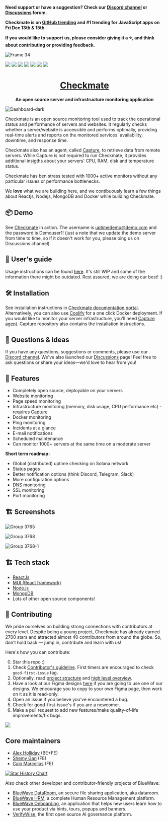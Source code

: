 **Need support or have a suggestion? Check our [Discord channel](https://discord.gg/NAb6H3UTjK) or [Discussions](https://github.com/bluewave-labs/checkmate/discussions) forum.**

**Checkmate is on [GitHub trending](https://github.com/trending) and #1 trending for JavaScript apps on Fri Dec 13th & 15th**

**If you would like to support us, please consider giving it a ⭐, and think about contributing or providing feedback.**

![Frame 34](https://github.com/user-attachments/assets/4bf57845-3f47-4759-835b-285a5486191d)


![](https://img.shields.io/github/license/bluewave-labs/checkmate)
![](https://img.shields.io/github/repo-size/bluewave-labs/checkmate)
![](https://img.shields.io/github/commit-activity/m/bluewave-labs/checkmate)
![](https://img.shields.io/github/last-commit/bluewave-labs/checkmate)
![](https://img.shields.io/github/languages/top/bluewave-labs/checkmate)
![](https://img.shields.io/github/issues/bluewave-labs/checkmate)
![](https://img.shields.io/github/issues-pr/bluewave-labs/checkmate)

<h1 align="center"><a href="https://bluewavelabs.ca" target="_blank">Checkmate</a></h1>

<p align="center"><strong>An open source server and infrastructure monitoring application</strong></p>

![Dashboard-dark](https://github.com/user-attachments/assets/db875138-164f-453c-a75e-889f88747578)

Checkmate is an open source monitoring tool used to track the operational status and performance of servers and websites. It regularly checks whether a server/website is accessible and performs optimally, providing real-time alerts and reports on the monitored services' availability, downtime, and response time. 

Checkmate also has an agent, called [Capture](https://github.com/bluewave-labs/capture), to retrieve data from remote servers. While Capture is not required to run Checkmate, it provides additional insigths about your servers' CPU, RAM, disk and temperature status. 

Checkmate has ben stress tested with 1000+ active monitors without any particular issues or performance bottlenecks.

We **love** what we are building here, and we contibuously learn a few things about Reactjs, Nodejs, MongoDB and Docker while building Checkmate. 

## 📦 Demo

See [Checkmate](https://checkmate-demo.bluewavelabs.ca/) in action. The username is uptimedemo@demo.com and the password is Demouser1! (just a note that we update the demo server from time to time, so if it doesn't work for you, please ping us on Discussions channel).

## 🔗 User's guide

Usage instructions can be found [here](https://bluewavelabs.gitbook.io/checkmate). It's still WIP and some of the information there might be outdated. Rest assured, we are doing our best! :)

## 🛠️ Installation

See installation instructions in [Checkmate documentation portal](https://bluewavelabs.gitbook.io/checkmate/quickstart). Alternatively, you can also use [Coolify](https://coolify.io/) for a one click Docker deployment. If you would like to monitor your server infrastructure, you'll need [Capture agent](https://github.com/bluewave-labs/capture). Capture repository also contains the installation instructions. 

## 💚 Questions & ideas

If you have any questions, suggestions or comments, please use our [Discord channel](https://discord.gg/NAb6H3UTjK). We've also launched our [Discussions](https://github.com/bluewave-labs/bluewave-uptime/discussions) page! Feel free to ask questions or share your ideas—we'd love to hear from you!

## 🧩 Features

- Completely open source, deployable on your servers
- Website monitoring
- Page speed monitoring
- Infrastructure monitoring (memory, disk usage, CPU performance etc) - requires [Capture](https://github.com/bluewave-labs/capture)
- Docker monitoring
- Ping monitoring
- Incidents at a glance
- E-mail notifications
- Scheduled maintenance
- Can monitor 1000+ servers at the same time on a moderate server

**Short term roadmap:**

- Global (distributed) uptime checking on Solana network
- Status pages
- Better notification options (think Discord, Telegram, Slack)
- More configuration options
- DNS monitoring
- SSL monitoring
- Port monitoring

## 🏗️ Screenshots

![Group 3765](https://github.com/user-attachments/assets/8e8144f2-a769-4707-8ea1-99cf758284a8)

![Group 3768](https://github.com/user-attachments/assets/05aed2f2-2cf7-487f-879b-cf8bfb0e9241)

![Group 3768-1](https://github.com/user-attachments/assets/d4ee4bcf-4d69-4e4a-9bce-fd3541129c24)

## 🏗️ Tech stack

- [ReactJs](https://react.dev/)
- [MUI (React framework)](https://mui.com/)
- [Node.js](https://nodejs.org/en)
- [MongoDB](https://mongodb.com)
- Lots of other open source components!

## 🤝 Contributing

We pride ourselves on building strong connections with contributors at every level. Despite being a young project, Checkmate has already earned 2700 stars and attracted almost 40 contributors from around the globe. So, don’t hold back — jump in, contribute and learn with us!

Here's how you can contribute:

0. Star this repo :)
1. Check [Contributor's guideline](https://github.com/bluewave-labs/bluewave-uptime/blob/master/CONTRIBUTING.md). First timers are encouraged to check `good-first-issue` tag.
2. Optionally, read [project structure](https://bluewavelabs.gitbook.io/checkmate/developers-guide/general-project-structure) and [high level overview](https://bluewavelabs.gitbook.io/checkmate/developers-guide/high-level-overview).
3. Have a look at our Figma designs [here](https://www.figma.com/design/RPSfaw66HjzSwzntKcgDUV/Uptime-Genie?node-id=0-1&t=WqOFv9jqNTFGItpL-1) if you are going to use one of our designs. We encourage you to copy to your own Figma page, then work on it as it is read-only.
4. Open an issue if you believe you've encountered a bug.
5. Check for good-first-issue's if you are a newcomer.
6. Make a pull request to add new features/make quality-of-life improvements/fix bugs.

<a href="https://github.com/bluewave-labs/checkmate/graphs/contributors">
  <img src="https://contrib.rocks/image?repo=bluewave-labs/checkmate" />
</a>

## Core maintainers

- [Alex Holliday](https://github.com/ajhollid) (BE+FE)
- [Shemy Gan](https://github.com/jennifer-gan) (FE)
- [Caio Marcellus](https://github.com/marcelluscaio) (FE)

<!--

![Alt](https://repobeats.axiom.co/api/embed/c35d999c82dbb31e967427ea4166c14da4172e73.svg "Repobeats analytics image")

--> 

[![Star History Chart](https://api.star-history.com/svg?repos=bluewave-labs/checkmate&type=Date)](https://star-history.com/#bluewave-labs/bluewave-uptime&Date)

Also check other developer and contributor-friendly projects of BlueWave:

- [BlueWave DataRoom](https://github.com/bluewave-labs/bluewave-dataroom), an secure file sharing application, aka dataroom.
- [BlueWave HRM](https://github.com/bluewave-labs/bluewave-hrm), a complete Human Resource Management platform.
- [BlueWave Onboarding](https://github.com/bluewave-labs/bluewave-onboarding), an application that helps new users learn how to use your product via hints, tours, popups and banners.
- [VerifyWise](https://github.com/bluewave-labs/verifywise), the first open source AI governance platform.

